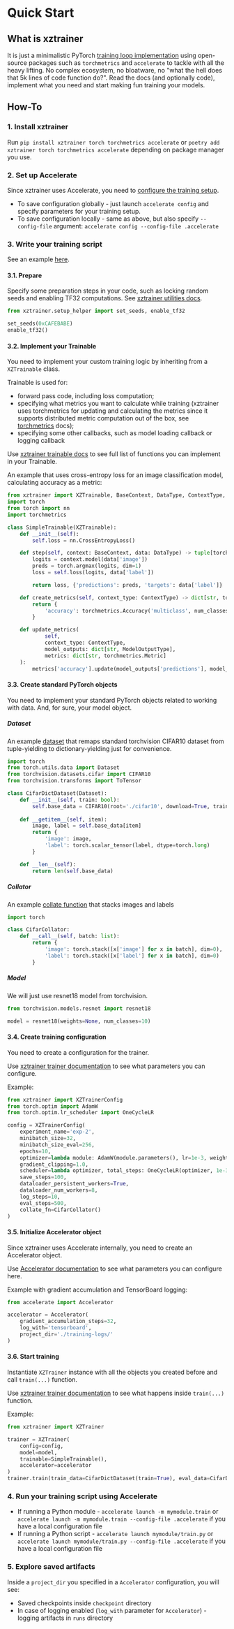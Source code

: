 # Quick Start

## What is xztrainer

It is just a minimalistic PyTorch [training loop implementation](https://xkcd.com/927/) using open-source packages such as `torchmetrics` and `accelerate` to tackle with all the heavy lifting. 
No complex ecosystem, no bloatware, no "what the hell does that 5k lines of code function do?". Read the docs (and optionally code), implement what you need and start making fun training your models.

## How-To

### 1. Install xztrainer

Run `pip install xztrainer torch torchmetrics accelerate` or `poetry add xztrainer torch torchmetrics accelerate` depending on package manager you use.

### 2. Set up Accelerate

Since xztrainer uses Accelerate, you need to [configure the training setup](https://huggingface.co/docs/accelerate/en/quicktour#unified-launch-interface).

* To save configuration globally - just launch `accelerate config` and specify parameters for your training setup.
* To save configuration locally - same as above, but also specify `--config-file` argument: `accelerate config --config-file .accelerate`

### 3. Write your training script

See an example [here](https://github.com/mrapplexz/xztrainer/blob/develop/example/cifar10.py).

#### 3.1. Prepare

Specify some preparation steps in your code, such as locking random seeds and enabling TF32 computations. See [xztrainer utilities docs](utilities.md).

```python
from xztrainer.setup_helper import set_seeds, enable_tf32

set_seeds(0xCAFEBABE)
enable_tf32()
```

#### 3.2. Implement your Trainable

You need to implement your custom training logic by inheriting from a `XZTrainable` class.

Trainable is used for:

- forward pass code, including loss computation;
- specifying what metrics you want to calculate while training (xztrainer uses torchmetrics for updating and calculating the metrics since it supports distributed metric computation out of the box, see [torchmetrics](https://lightning.ai/docs/torchmetrics/stable/) docs);
- specifying some other callbacks, such as model loading callback or logging callback

Use [xztrainer trainable docs](trainable.md) to see full list of functions you can implement in your Trainable.

An example that uses cross-entropy loss for an image classification model, calculating accuracy as a metric:

```python
from xztrainer import XZTrainable, BaseContext, DataType, ContextType, ModelOutputType
import torch
from torch import nn
import torchmetrics

class SimpleTrainable(XZTrainable):
    def __init__(self):
        self.loss = nn.CrossEntropyLoss()

    def step(self, context: BaseContext, data: DataType) -> tuple[torch.Tensor, dict[str, ModelOutputType]]:
        logits = context.model(data['image'])
        preds = torch.argmax(logits, dim=1)
        loss = self.loss(logits, data['label'])

        return loss, {'predictions': preds, 'targets': data['label']}

    def create_metrics(self, context_type: ContextType) -> dict[str, torchmetrics.Metric]:
        return {
            'accuracy': torchmetrics.Accuracy('multiclass', num_classes=10)
        }

    def update_metrics(
            self, 
            context_type: ContextType, 
            model_outputs: dict[str, ModelOutputType], 
            metrics: dict[str, torchmetrics.Metric]
    ):
        metrics['accuracy'].update(model_outputs['predictions'], model_outputs['targets'])
```


#### 3.3. Create standard PyTorch objects

You need to implement your standard PyTorch objects related to working with data. And, for sure, your model object.

##### Dataset

An example [dataset](https://pytorch.org/docs/stable/data.html#dataset-types) that remaps standard torchvision CIFAR10 dataset from tuple-yielding to dictionary-yielding just for convenience.

```python
import torch
from torch.utils.data import Dataset
from torchvision.datasets.cifar import CIFAR10
from torchvision.transforms import ToTensor

class CifarDictDataset(Dataset):
    def __init__(self, train: bool):
        self.base_data = CIFAR10(root='./cifar10', download=True, train=train, transform=ToTensor())
    
    def __getitem__(self, item):
        image, label = self.base_data[item]
        return {
            'image': image,
            'label': torch.scalar_tensor(label, dtype=torch.long)
        }

    def __len__(self):
        return len(self.base_data)
```

##### Collator

An example [collate function](https://pytorch.org/data/main/generated/torchdata.datapipes.iter.Collator.html) that stacks images and labels

```python
import torch

class CifarCollator:
    def __call__(self, batch: list):
        return {
            'image': torch.stack([x['image'] for x in batch], dim=0),
            'label': torch.stack([x['label'] for x in batch], dim=0)
        }
```

##### Model

We will just use resnet18 model from torchvision.

```python
from torchvision.models.resnet import resnet18

model = resnet18(weights=None, num_classes=10)
```


#### 3.4. Create training configuration

You need to create a configuration for the trainer.

Use [xztrainer trainer documentation](trainer.md) to see what parameters you can configure.

Example:

```python
from xztrainer import XZTrainerConfig
from torch.optim import AdamW
from torch.optim.lr_scheduler import OneCycleLR

config = XZTrainerConfig(
    experiment_name='exp-2',
    minibatch_size=32,
    minibatch_size_eval=256,
    epochs=10,
    optimizer=lambda module: AdamW(module.parameters(), lr=1e-3, weight_decay=1e-4),
    gradient_clipping=1.0,
    scheduler=lambda optimizer, total_steps: OneCycleLR(optimizer, 1e-3, total_steps),
    save_steps=100,
    dataloader_persistent_workers=True,
    dataloader_num_workers=8,
    log_steps=10,
    eval_steps=500,
    collate_fn=CifarCollator()
)
```


#### 3.5. Initialize Accelerator object

Since xztrainer uses Accelerate internally, you need to create an Accelerator object.

Use [Accelerator documentation](https://huggingface.co/docs/accelerate/en/package_reference/accelerator) to see what parameters you can configure here.

Example with gradient accumulation and TensorBoard logging:

```python
from accelerate import Accelerator

accelerator = Accelerator(
    gradient_accumulation_steps=32,
    log_with='tensorboard',
    project_dir='./training-logs/'
)
```

#### 3.6. Start training

Instantiate `XZTrainer` instance with all the objects you created before and call `train(...)` function.

Use [xztrainer trainer documentation](trainer.md) to see what happens inside `train(...)` function.


Example:

```python
from xztrainer import XZTrainer

trainer = XZTrainer(
    config=config,
    model=model,
    trainable=SimpleTrainable(),
    accelerator=accelerator
)
trainer.train(train_data=CifarDictDataset(train=True), eval_data=CifarDictDataset(train=False))
```



### 4. Run your training script using Accelerate

* If running a Python module - `accelerate launch -m mymodule.train` or `accelerate launch -m mymodule.train --config-file .accelerate` if you have a local configuration file
* If running a Python script - `accelerate launch mymodule/train.py` or `accelerate launch mymodule/train.py --config-file .accelerate` if you have a local configuration file

### 5. Explore saved artifacts

Inside a `project_dir` you specified in a `Accelerator` configuration, you will see:

* Saved checkpoints inside `checkpoint` directory
* In case of logging enabled (`log_with` parameter for `Accelerator`) - logging artifacts in `runs` directory